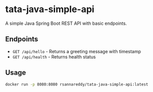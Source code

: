 # tata-java-simple-api

A simple Java Spring Boot REST API with basic endpoints.

## Endpoints
- `GET /api/hello` - Returns a greeting message with timestamp
- `GET /api/health` - Returns health status

## Usage
```bash
docker run -p 8080:8080 rsannareddy/tata-java-simple-api:latest
